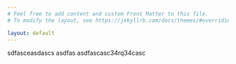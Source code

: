 ```yaml
---
# Feel free to add content and custom Front Matter to this file.
# To modify the layout, see https://jekyllrb.com/docs/themes/#overriding-theme-defaults

layout: default
---
```


sdfasceasdascs
asdfas
asdfascasc34rq34casc

